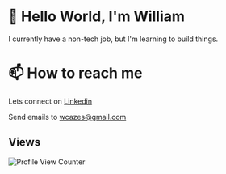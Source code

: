 # 👋 Hello World, I'm William

I currently have a non-tech job, but I'm learning to build things. 

# 📫 How to reach me
Lets connect on [Linkedin](https://linkedin.com/in/wcazes)

Send emails to wcazes@gmail.com

<!--
**wcazes/wcazes** is a ✨ _special_ ✨ repository because its `README.md` (this file) appears on your GitHub profile.

Here are some ideas to get you started:

- 🔭 I’m currently working on ...
- 🌱 I’m currently learning ...
- 👯 I’m looking to collaborate on ...
- 🤔 I’m looking for help with ...
- 💬 Ask me about ...
- 😄 Pronouns: ...
- ⚡ Fun fact: ...
-->


## Views

![Profile View Counter](https://komarev.com/ghpvc/?username=wcazes&color=3A3845)
